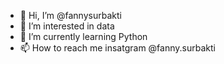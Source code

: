 - 👋 Hi, I’m @fannysurbakti
- 👀 I’m interested in data
- 🌱 I’m currently learning Python
- 📫 How to reach me insatgram @fanny.surbakti

<!---
fannysurbakti/fannysurbakti is a ✨ special ✨ repository because its `README.md` (this file) appears on your GitHub profile.
You can click the Preview link to take a look at your changes.
--->
